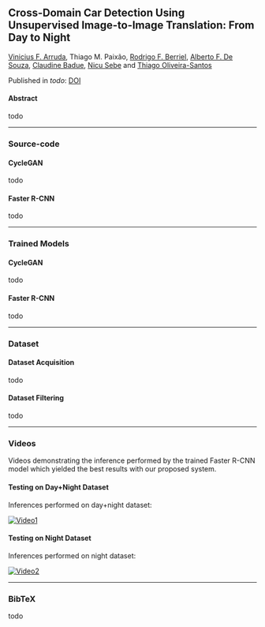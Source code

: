 ## Cross-Domain Car Detection Using Unsupervised Image-to-Image Translation: From Day to Night

[Vinicius F. Arruda](viniciusarruda.github.io), Thiago M. Paixão, [Rodrigo F. Berriel](http://rodrigoberriel.com), [Alberto F. De Souza](https://inf.ufes.br/~alberto), [Claudine Badue](https://www.inf.ufes.br/~claudine/), [Nicu Sebe](http://disi.unitn.it/~sebe/) and [Thiago Oliveira-Santos](https://www.inf.ufes.br/~todsantos/home)

Published in *todo*: [DOI](https://www.google.com/)

#### Abstract

todo
<!---
Object detection has become a high-profile research area due to its important role in various tasks involving images. However, state-of-the-art detectors are data-driven, delegating the accuracy to the training dataset which must resemble the images in the target task. The acquisition of a dataset involves annotating images, an arduous and expensive process, generally requiring time and manual effort. Thus, a challenging scenario arises when the target domain of application has no annotated dataset available, making tasks in such situation to lean on a training dataset of a different domain.
Sharing this issue, object detection is a vital task for autonomous vehicles where the large amount of driving scenarios yields several domains of application requiring annotated data for the training process.
In this work, a method for training a car detection system with annotated data from a source domain (day images) without requiring the image annotations of the target domain (night images) is presented. 
For that, a model based on Generative Adversarial Networks (GANs) is explored to enable the generation of an artificial dataset with its respective annotations. The artificial dataset (fake dataset) is created translating images from day-time domain to night-time domain. The fake dataset is used to train a car detector model and results show that it outperforms baseline models trained on the source domain. Finally, several experiments were conducted for comparison showing that the method achieved significant and consistent improvements, increasing the detection performance in more than 10\% when compared to a baseline.
-->

---

### Source-code

#### CycleGAN

todo

#### Faster R-CNN

todo

---

### Trained Models

#### CycleGAN

todo 
<!--(Pre-trained models are available [here](www.google.com))-->

#### Faster R-CNN

todo

---

### Dataset

#### Dataset Acquisition

todo

#### Dataset Filtering

todo

---

### Videos

Videos demonstrating the inference performed by the trained Faster R-CNN model which yielded the best results with our proposed system.

#### Testing on Day+Night Dataset

Inferences performed on day+night dataset:

[![Video1](https://github.com/viniciusarruda/cross-domain-car-detection/blob/master/images/day_plus_night_video_overview.png)](https://youtu.be/qENxVuUXa0s)

#### Testing on Night Dataset

Inferences performed on night dataset:

[![Video2](https://github.com/viniciusarruda/cross-domain-car-detection/blob/master/images/night_video_overview.png)](https://youtu.be/MqZ2I-h_FOA)

---

### BibTeX

todo

<!--
    @article{berriel2017grsl,
        Author  = {Rodrigo F. Berriel and Andre T. Lopes and Alberto F. de Souza and Thiago Oliveira-Santos},
        Title   = {{Deep Learning Based Large-Scale Automatic Satellite Crosswalk Classification}},
        Journal = {IEEE Geoscience and Remote Sensing Letters},
        Year    = {2017},
        DOI     = {10.1109/LGRS.2017.2719863},
        ISSN    = {1545-598X},
    }
-->
